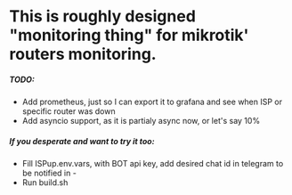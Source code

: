 # This is roughly designed "monitoring thing" for mikrotik' routers monitoring.

##### TODO:
- Add prometheus, just so I can export it to grafana and see when ISP or specific router was down
- Add asyncio support, as it is partialy async now, or let's say 10% 

##### If you desperate and want to try it too:
- Fill ISPup.env.vars, with BOT api key, add desired chat id in telegram to be notified in -
- Run build.sh
